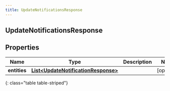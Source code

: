 ```yaml
---
title: UpdateNotificationsResponse
---
```

## UpdateNotificationsResponse


## Properties

| Name | Type | Description | Notes |
| ------------ | ------------- | ------------- | ------------- |
| **entities** | [**List&lt;UpdateNotificationResponse&gt;**](UpdateNotificationResponse.html) |  |  [optional] |
{: class="table table-striped"}



